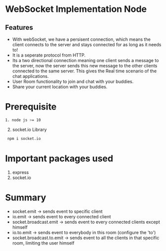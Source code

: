 # WebSocket Implementation Node


## Features
* With webSocket, we have a persisent connection, which means the client connects to the server and stays connected for as long as it needs to!
* It is a seperate protocol from HTTP.
* Its a two directional connection meaning one client sends a message to the server, now the server sends this new message to the other clients connected to the same server. This gives the Real time scenario of the chat applications.
* User Room functionality to join and chat with your buddies. 
* Share your current location with your buddies.

# Prerequisite
```bash
1. node js >= 10
```

2. socket.io Library
```bash
 npm i socket.io 
```

# Important packages used
1. express
2. socket.io


# Summary
* socket.emit -> sends event to specific client
* io.emit -> sends event to every connected client
* socket.broadcast.emit -> sends event to every connected clients except himself
* io.to.emit -> sends event to everybody in this room (configure the 'to')
* socket.broadcast.to.emit -> sends event to all the clients in that specific room, limiting the user himself
